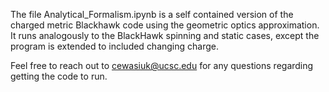 The file Analytical_Formalism.ipynb is a self contained version of the charged metric Blackhawk code using the geometric optics approximation. It runs analogously to the BlackHawk spinning and static cases, except the program is extended to included changing charge. 

Feel free to reach out to cewasiuk@ucsc.edu for any questions regarding getting the code to run.
